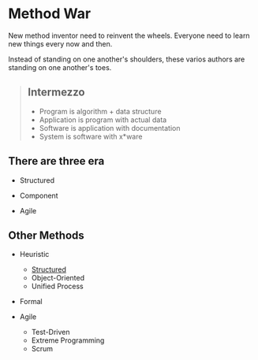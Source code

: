 # Method War

New method inventor need to reinvent the wheels. Everyone need to learn new things every now and then.

Instead of standing on one another's shoulders, these varios authors are standing on one another's toes.

> ## Intermezzo
>
> * Program is algorithm + data structure
> * Application is program with actual data
> * Software is application with documentation
> * System is software with x*ware

## There are three era

* Structured

* Component
* Agile

## Other Methods

* Heuristic
  * [Structured](structured-heuristic-method.md)
  * Object-Oriented
  * Unified Process

* Formal
* Agile
  * Test-Driven
  * Extreme Programming
  * Scrum
